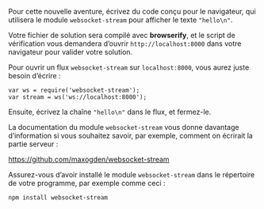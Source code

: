 Pour cette nouvelle aventure, écrivez du code conçu pour le navigateur, qui
utilisera le module `websocket-stream` pour afficher le texte `"hello\n"`.

Votre fichier de solution sera compilé avec **browserify**, et le script de
vérification vous demandera d’ouvrir `http://localhost:8000` dans votre
navigateur pour valider votre solution.

Pour ouvrir un flux `websocket-stream` sur `localhost:8000`, vous aurez
juste besoin d’écrire :

    var ws = require('websocket-stream');
    var stream = ws('ws://localhost:8000');

Ensuite, écrivez la chaîne `"hello\n"` dans le flux, et fermez-le.

La documentation du module `websocket-stream` vous donne davantage
d’information si vous souhaitez savoir, par exemple, comment on écrirait
la partie serveur :

  https://github.com/maxogden/websocket-stream

Assurez-vous d’avoir installé le module `websocket-stream` dans le répertoire
de votre programme, par exemple comme ceci :

    npm install websocket-stream
